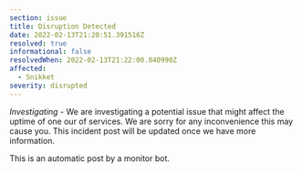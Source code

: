 ```yaml
---
section: issue
title: Disruption Detected
date: 2022-02-13T21:20:51.391516Z
resolved: true
informational: false
resolvedWhen: 2022-02-13T21:22:00.840990Z
affected:
  - Snikket
severity: disrupted
---
```

*Investigating* - We are investigating a potential issue that might affect the uptime of one our of services. We are sorry for any inconvenience this may cause you. This incident post will be updated once we have more information.

This is an automatic post by a monitor bot.
        